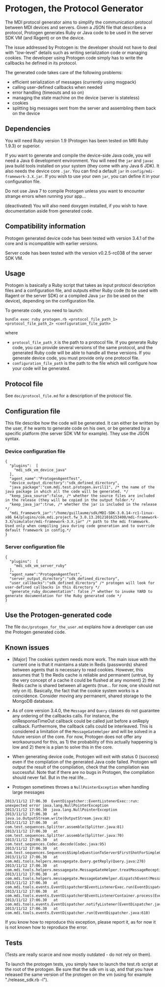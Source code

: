 Protogen, the Protocol Generator
================================

The MDI protocol generator aims to simplify the communication protocol between MDI devices and servers. Given a JSON file that describes a protocol, Protogen generates Ruby or Java code to be used in the server SDK VM (and Ragent) or on the device.

The issue addressed by Protogen is: the developer should not have to deal with "low-level" details such as writing serialization code or managing cookies. The developer using Protogen code simply has to write the callbacks he defined in its protocol.

The generated code takes care of the following problems:

* efficient serialization of messages (currently using msgpack)
* calling user-defined callbacks when needed
* error handling (timeouts and so on)
* managing the state machine on the device (server is stateless)
* cookies
* splitting big messages sent from the server and assembling them back on the device


## Dependencies

You will need Ruby version 1.9 (Protogen has been tested on MRI Ruby 1.9.3) or superior.

If you want to generate and compile the device-side Java code, you will need a Java 6 development environment. You will need the `jar` and `javac` java build tools installed on your system (they come with any Java 6 JDK). It also needs the device core `.jar`. You can find a default `jar` in `config/mdi-framework-3.X.jar`. If you wish to use your own `jar`, you can define it in your configuration file.

Do not use Java 7 to compile Protogen unless you want to encounter strange errors when running your app...

(deactivated) You will also need doxygen installed, if you wish to have documentation aside from generated code.

## Compatibility information

Protogen generated device code has been tested with version 3.4.1 of the core and is incompatible with earlier versions.

Server code has been tested with the version v0.2.5-rc038 of the server SDK VM.

## Usage

Protogen is basically a Ruby script that takes as input protocol description files and a configuration file, and outputs either Ruby code (to be used with Ragent or the server SDK) or a compiled Java `jar` (to be used on the device), depending on the configuration file.

To generate code, you need to launch:

    bundle exec ruby protogen.rb <protocol_file_path_1> <protocol_file_path_2> <configuration_file_path>

where

* `protocol_file_path_X` is the path to a protocol file. If you generate Ruby code, you can provide several versions of the same protocol, and the generated Ruby code will be able to handle all these versions. If you generate device code, you must provide only one protocol file.
* `configuration_file_path` is the path to the file which will configure how your code will be generated.

## Protocol file

See `doc/protocol_file.md` for a description of the protocol file.

## Configuration file

This file describe how the code will be generated. It can either be written by the user, if he wants to generate code on his own, or be generated by a specific platform (the server SDK VM for example). They use the JSON syntax.

### Device configuration file

    {
      "plugins":  [
        "mdi_sdk_vm_device_java"
      ],
      "agent_name":"ProtogenAgentTest",
      "device_output_directory":"sdk_defined_directory",
      "java_package":"com.mdi.test.protogen.avril11", /* the name of the java package in which all the code will be generated. */
      "keep_java_source":false, /* whether the source files are included in the release (they will be copied in the output folder.*/
      "keep_java_jar":true, /* whether the jar is included in the release */
      "mdi_framework_jar":"/home/guillaume/sdk/MDI-SDK-3.0.14-rc1-linux-x86_64/plugins/com.mdi.project.fw_3.0.13.20121016153400/mdi-framework-3.X/simulator/mdi-framework-3.X.jar" /* path to the mdi framework. Used only when compiling java during code generation and to override default framework in config.*/
    }

### Server configuration file

    {
      "plugins":  [
        "mdi_sdk_vm_server_ruby"
      ],
      "agent_name":"ProtogenAgentTest",
      "server_output_directory":"sdk_defined_directory",
      "user_callbacks":"sdk_defined_directory" /* protogen will look for user-defined callbacks in this directory */
      "generate_ruby_documentation": false /* whether to invoke YARD to generate documentation for the Ruby generated code */
    }

## Use the Protogen-generated code ###

The file `doc/protogen_for_the_user.md` explains how a developer can use the Protogen generated code.

## Known issues

* [Major] The cookies system needs more work. The main issue with the current one is that it maintains a state in Redis (passwords) shared between agents that is necessary to read cookies. However, this assumes that 1) the Redis cache is reliable and permanent (untrue, by the very concept of a cache it could be flushed at any moment) 2) the Redis cache is shared between all agents (true... for now, one should not rely on it). Basically, the fact that the cookie system works is a coincidence. Consider moving any permanent, shared storage to the MongoDB database.

* As of core version 3.4.0, the `Message` and `Query` classes do not guarantee any ordering of the callbacks calls. For instance, the onResponseTimeOut callback could be called just before a onReply callback. Furthermore, the callback calls could be interleaved. This is considered a limitation of the `MessageGateHelper` and will be solved in a future version of the core. For now, Protogen does not offer any workaouround for this, as 1) the probability of this actually happening is low and 2) there is a plan to solve this in the core.

* When generating device code, Protogen will exit with status 0 (success) even if the compilation of the generated Java code failed. Protogen will output the result of the compilation, check that the compilation was successful. Note that if there are no bugs in Protogen, the compilation should never fail. But in the real life...

* Protogen sometimes throws a `NullPointerException` when handling large messages

```
2013/11/12 17:06.30  EventDispatcher::EventListenerExec::run: unexpected error java.lang.NullPointerException
2013/11/12 17:06.30  java.lang.NullPointerException
2013/11/12 17:06.30   at java.io.OutputStream.write(OutputStream.java:82)
2013/11/12 17:06.30   at com.test.sequences.Splitter.assemble(Splitter.java:81)
2013/11/12 17:06.30   at com.test.sequences.Splitter.assemble(Splitter.java:70)
2013/11/12 17:06.30   at com.test.sequences.Codec.decode(Codec.java:95)
2013/11/12 17:06.30   at com.test.sequences.Sequences$SimpleQuestionToServer$FirstShotForSimpleQuestionToServer.onReply(Sequences.java:468)
2013/11/12 17:06.30   at com.mdi.tools.helpers.messagegate.Query.getReply(Query.java:278)
2013/11/12 17:06.30   at com.mdi.tools.helpers.messagegate.MessageGateHelper.treatMessageReception(MessageGateHelper.java:631)
2013/11/12 17:06.30   at com.mdi.tools.helpers.messagegate.MessageGateHelper.dispatchEvent(MessageGateHelper.java:593)
2013/11/12 17:06.30   at com.mdi.tools.events.EventDispatcher$EventListenerExec.run(EventDispatcher.java:56)
2013/11/12 17:06.30   at com.mdi.tools.events.EventDispatcher$EventListenerContainer.process(EventDispatcher.java:103)
2013/11/12 17:06.30   at com.mdi.tools.events.EventDispatcher.notifyListener(EventDispatcher.java:574)
2013/11/12 17:06.30   at com.mdi.tools.events.EventDispatcher.run(EventDispatcher.java:618)
```

If you know how to reproduce this exception, please report it, as for now it is not known how to reproduce the error.

## Tests

(Tests are really scarce and now mostly outdated - do not rely on them).

To launch the protogen tests, you simply have to launch the test.rb script at the root of the protogen. Be sure that the sdk vm is up, and that you have released the same version of the protogen on the vm (using for example "./release_sdk.rb -l").

